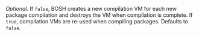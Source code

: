 *Optional*. If `false`, BOSH creates a new compilation VM for each new package compilation and destroys the VM when compilation is complete. If `true`, compilation VMs are re-used when compiling packages. Defaults to `false`.